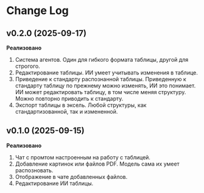 # Change Log

## v0.2.0 (2025-09-17)

**Реализовано**

1. Система агентов. Один для гибкого формата таблицы, другой для строгого.
2. Редактирование таблицы. ИИ умеет учитывать изменения в таблице.
3. Приведение к стандарту распознанной таблицы. Приведенную к стандарту таблицу по прежнему можно изменять, ИИ это понимает. ИИ может редактировать таблицу, в том числе меняя структуру. Можно повторно приводить к стандарту.
4. Экспорт таблицы в эксель. Любой структуры, как стандартизованной, так и измененной.

## v0.1.0 (2025-09-15)

**Реализовано**

1. Чат с промтом настроенным на работу с таблицей.
2. Добавление картинок или файлов PDF. Модель сама их умеет распозновать.
3. Отображение в чате добавленных файлов.
4. Редактирование ИИ таблицы.
